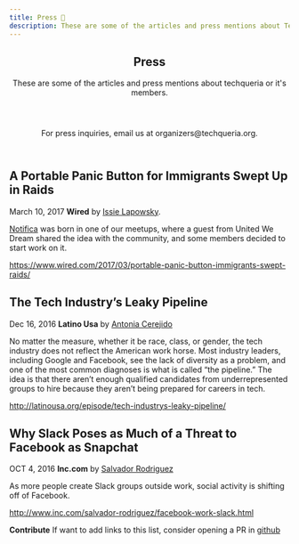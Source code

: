 ```yaml
---
title: Press 📰️
description: These are some of the articles and press mentions about Techqueria and its members.
---
```


<section class="tint-bg img-bg-softer" style="background-image: url(/assets/images/art/pattern-background03.png);">
    <div class="container">
        <div class="row">
            <div class="col-md-8 col-sm-9 inner center-block text-center aos-init aos-animate" data-aos="fade-up">
                <header>
                    <h1>Press</h1>
                    <p>These are some of the articles and press mentions about techqueria or it's members.</p>
                </header>
            </div>
        </div>
    </div>
</section>
<section>
    <div class="container">
        <div class="row">
            <header class="col-sm-10 col-md-8 col-sm-offset-1 col-md-offset-2">
              <p>For press inquiries, email us at organizers@techqueria.org.</p>
            </header>
            <div class="col-sm-10 col-md-8 col-sm-offset-1 col-md-offset-2">
                <h2 id="a-portable-panic-button-for-immigrants-swept-up-in-raids">A Portable Panic Button for Immigrants Swept Up in Raids</h2>
                <p>March 10, 2017 <strong>Wired</strong> by <a href="https://twitter.com/issielapowsky">Issie Lapowsky</a>.</p>
                <p><a href="http://notifica.us">Notifica</a> was born in one of our meetups, where a guest from
                United We Dream shared the idea with the community, and some members decided to start
                work on it.</p>
                <p><a href="https://www.wired.com/2017/03/portable-panic-button-immigrants-swept-raids/">https://www.wired.com/2017/03/portable-panic-button-immigrants-swept-raids/</a></p>
                <h2 id="the-tech-industry-s-leaky-pipeline">The Tech Industry’s Leaky Pipeline</h2>
                <p>Dec 16, 2016 <strong>Latino Usa</strong> by <a href="https://twitter.com/antoniacere">Antonia Cerejido</a></p>
                <p>No matter the measure, whether it be race, class, or gender, the tech industry
                does not reflect the American work horse. Most industry leaders, including
                Google and Facebook, see the lack of diversity as a problem, and one of the
                most common diagnoses is what is called “the pipeline.” The idea is that there
                aren’t enough qualified candidates from underrepresented groups to hire because
                they aren’t being prepared for careers in tech.</p>
                <p><a href="http://latinousa.org/episode/tech-industrys-leaky-pipeline/">http://latinousa.org/episode/tech-industrys-leaky-pipeline/</a></p>
                <h2 id="why-slack-poses-as-much-of-a-threat-to-facebook-as-snapchat">Why Slack Poses as Much of a Threat to Facebook as Snapchat</h2>
                <p>OCT 4, 2016 <strong>Inc.com</strong> by <a href="https://twitter.com/sal19">Salvador Rodriguez</a></p>
                <p>As more people create Slack groups outside work, social activity is shifting off of Facebook.</p>
                <p><a href="http://www.inc.com/salvador-rodriguez/facebook-work-slack.html">http://www.inc.com/salvador-rodriguez/facebook-work-slack.html</a></p>
                <p><strong>Contribute</strong> If want to add links to this list, consider opening a PR in <a href="https://github.com/techqueria/site">github</a></p>
                </div>
        </div>
    </div>
</section>
